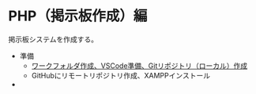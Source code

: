 # PHP（掲示板作成）編

掲示板システムを作成する。

* 準備
  * [ワークフォルダ作成、VSCode準備、Gitリポジトリ（ローカル）作成](preparation.html)
  * GitHubにリモートリポジトリ作成、XAMPPインストール
* 

